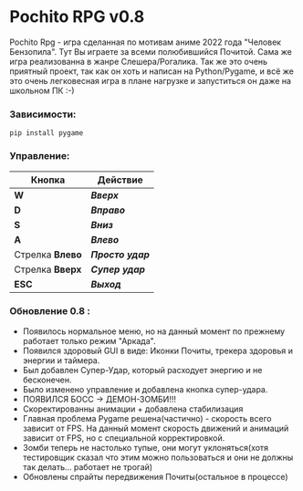 # Pochito RPG v0.8

Pochito Rpg - игра сделанная по мотивам аниме 2022 года "Человек Бензопила". Тут Вы играете за всеми полюбившийся Почитой. Сама же игра реализованна в жанре Слешера/Рогалика. Так же это очень приятный проект, так как он хоть и написан на Python/Pygame,  и всё же это очень легковесная игра в плане нагрузке и запуститься он даже на школьном ПК :-)

### Зависимости:
```
pip install pygame
```

### Управление:
|Кнопка|Действие|
|--|--|
|**W**|***Вверх***|
|**D**|***Вправо***|
|**S**|***Вниз***|
|**A**|***Влево***|
|Стрелка **Влево**|***Просто удар***|
|Стрелка **Вверх**|***Супер удар***|
|**ESC**|***Выход***|

### Обновление 0.8 :
- Появилось нормальное меню, но на данный момент по прежнему работает только режим "Аркада".
- Появился здоровый GUI в виде: Иконки Почиты, трекера здоровья и энергии и таймера.
- Был добавлен Супер-Удар, который расходует энергию и не бесконечен.
- Было изменено управление и добавлена кнопка супер-удара.
- ПОЯВИЛСЯ БОСС -> ДЕМОН-ЗОМБИ!!!
- Скоректированны анимации + добавлена стабилизация
- Главная проблема Pygame решена(частично) - скорость всего зависит от FPS. На данный момент скорость движений и анимаций зависит от FPS, но с специальной корректировкой.
- Зомби теперь не настолько тупые, они могут уклоняться(хотя тестировщик сказал что этим можно пользоваться и они не должны так делать... работает не трогай)
- Обновлены спрайты передвижения Почиты(остальное в процессе)
